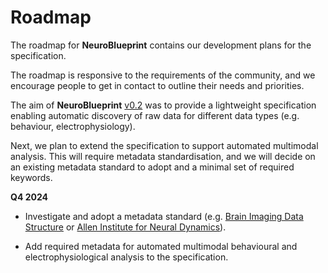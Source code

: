 # Roadmap

The roadmap for **NeuroBlueprint**
contains our development plans for the specification.

The roadmap is responsive to the requirements
of the community, and we encourage people to get in
contact to outline their needs and priorities.

The aim of **NeuroBlueprint**
[v0.2](https://github.com/neuroinformatics-unit/NeuroBlueprint/releases)
was to provide a lightweight specification
enabling automatic discovery of raw data for
different data types (e.g. behaviour, electrophysiology).

Next, we plan to extend the specification to support automated
multimodal analysis. This will require metadata standardisation,
and we will decide on an existing metadata standard to adopt and a minimal
set of required keywords.

**Q4 2024**

- Investigate and adopt a metadata standard (e.g.
[Brain Imaging Data Structure](https://bids-specification.readthedocs.io/en/stable/derivatives/common-data-types.html)
or
[Allen Institute for Neural Dynamics](https://github.com/AllenNeuralDynamics/aind-data-schema)).

- Add required metadata for automated multimodal behavioural and electrophysiological
analysis to the specification.
